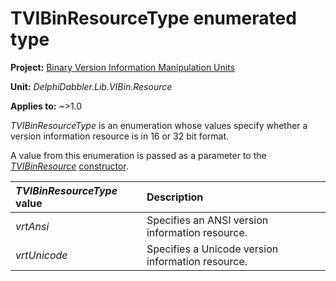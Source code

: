 # TVIBinResourceType enumerated type

**Project:** [Binary Version Information Manipulation Units](../API.md)

**Unit:** _DelphiDabbler.Lib.VIBin.Resource_

**Applies to:** ~>1.0

_TVIBinResourceType_ is an enumeration whose values specify whether a version information resource is in 16 or 32 bit format.

A value from this enumeration is passed as a parameter to the [_TVIBinResource_](./TVIBinResource.md) [constructor](./TVIBinResource-Create.md).

| _TVIBinResourceType_	value | Description |
|:--------------------|:------------|
| _vrtAnsi_ | Specifies an ANSI version information resource. |
| _vrtUnicode_ | Specifies a Unicode version information resource. |
